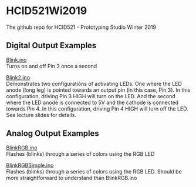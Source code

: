 # HCID521Wi2019
The github repo for HCID521 - Prototyping Studio Winter 2019

## Digital Output Examples
[Blink.ino](https://github.com/jonfroehlich/HCID521Wi2019/blob/master/DemoCode/Lecture03-PhysicalComputing1/Blink/Blink.ino)<br/>
Turns on and off Pin 3 once a second

[Blink2.ino](https://github.com/jonfroehlich/HCID521Wi2019/blob/master/DemoCode/Lecture03-PhysicalComputing1/Blink2/Blink2.ino)<br/>
Demonstrates two configurations of activating LEDs. One where the LED   anode (long leg) is pointed towards an output pin (in this case, Pin 3). In this configuration, driving Pin 3 HIGH will turn on the LED. And the second where the LED anode is connected to 5V and the cathode is connected towards Pin 4. In this configuration, driving Pin 4 HIGH will turn off the LED. See lecture slides for details.

## Analog Output Examples
[BlinkRGB.ino](https://github.com/jonfroehlich/HCID521Wi2019/blob/master/DemoCode/Lecture03-PhysicalComputing1/BlinkRGB/BlinkRGB.ino)<br/>
Flashes (blinks) through a series of colors using the RGB LED

[BlinkRGBSimple.ino](https://github.com/jonfroehlich/HCID521Wi2019/blob/master/DemoCode/Lecture03-PhysicalComputing1/BlinkRGBSimple/BlinkRGBSimple.ino)<br/>
Flashes (blinks) through a series of colors using the RGB LED. Should be more straightforward to understand than BlinkRGB.ino
